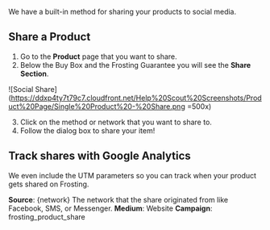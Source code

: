 We have a built-in method for sharing your products to social media.

## Share a Product

1. Go to the **Product** page that you want to share.
2. Below the Buy Box and the Frosting Guarantee you will see the **Share Section**.

![Social Share](https://ddxp4ty7t79c7.cloudfront.net/Help%20Scout%20Screenshots/Product%20Page/Single%20Product%20-%20Share.png =500x)

3. Click on the method or network that you want to share to.
4. Follow the dialog box to share your item!

## Track shares with Google Analytics

We even include the UTM parameters so you can track when your product gets shared on Frosting.

**Source**: {network} The network that the share originated from like Facebook, SMS, or Messenger.
**Medium**: Website
**Campaign**: frosting_product_share